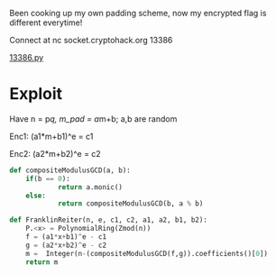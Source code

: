 Been cooking up my own padding scheme, now my encrypted flag is different everytime!

Connect at nc socket.cryptohack.org 13386

[13386.py](https://cryptohack.org/static/challenges/13386_3d6974846ab20b12c216ff403ec9c99b.py)


# Exploit

Have n = p*q, m_pad = a*m+b; a,b are random

Enc1: (a1*m+b1)^e = c1

Enc2: (a2*m+b2)^e = c2

```py
def compositeModulusGCD(a, b):
    if(b == 0):
            return a.monic()
    else:
            return compositeModulusGCD(b, a % b)

def FranklinReiter(n, e, c1, c2, a1, a2, b1, b2):
    P.<x> = PolynomialRing(Zmod(n))
    f = (a1*x+b1)^e - c1
    g = (a2*x+b2)^e - c2
    m =  Integer(n-(compositeModulusGCD(f,g)).coefficients()[0])
    return m
    
```
